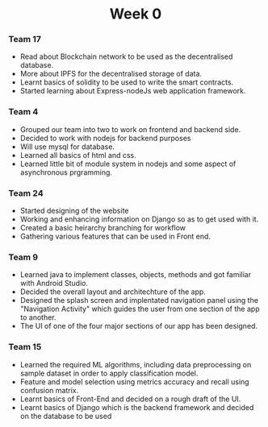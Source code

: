 <h1 align="center"> Week 0 </h1>


### Team 17

- Read about Blockchain network to be used as the decentralised database.
- More about IPFS for the decentralised storage of data.
- Learnt basics of solidity to be used to write the smart contracts.
- Started learning about Express-nodeJs web application framework.


### Team 4

- Grouped our team into two to work on frontend and backend side.
- Decided to work with nodejs for backend purposes
- Will use mysql for database.
- Learned all basics of html  and css.
- Learned little bit of module system in nodejs and some aspect of asynchronous prgramming.

### Team 24

- Started designing of the website
- Working and enhancing information on Django so as to get used with it.
- Created a basic heirarchy branching for workflow
- Gathering various features that can be used in Front end.


### Team 9

- Learned java to implement classes, objects, methods and got familiar with Android Studio.
- Decided the overall layout and architechture of the app.
- Designed the splash screen and implentated navigation panel using the "Navigation Activity" which 
   guides the user from one section of the app to another.
- The UI of one of the four major sections of our app has been designed.

### Team 15

- Learned the required ML algorithms, including data preprocessing on sample dataset in order to apply classification model.
- Feature and model selection using metrics accuracy and recall using confusion matrix.
- Learnt basics of Front-End and decided on a rough draft of the UI.
- Learnt basics of Django which is the backend framework and decided on the database to be used